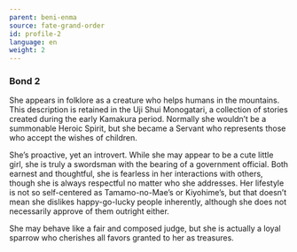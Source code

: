 ```yaml
---
parent: beni-enma
source: fate-grand-order
id: profile-2
language: en
weight: 2
---
```


### Bond 2

She appears in folklore as a creature who helps humans in the mountains. This description is retained in the Uji Shui Monogatari, a collection of stories created during the early Kamakura period. Normally she wouldn’t be a summonable Heroic Spirit, but she became a Servant who represents those who accept the wishes of children.

She’s proactive, yet an introvert. While she may appear to be a cute little girl, she is truly a swordsman with the bearing of a government official. Both earnest and thoughtful, she is fearless in her interactions with others, though she is always respectful no matter who she addresses. Her lifestyle is not so self-centered as Tamamo-no-Mae’s or Kiyohime’s, but that doesn’t mean she dislikes happy-go-lucky people inherently, although she does not necessarily approve of them outright either.

She may behave like a fair and composed judge, but she is actually a loyal sparrow who cherishes all favors granted to her as treasures.
